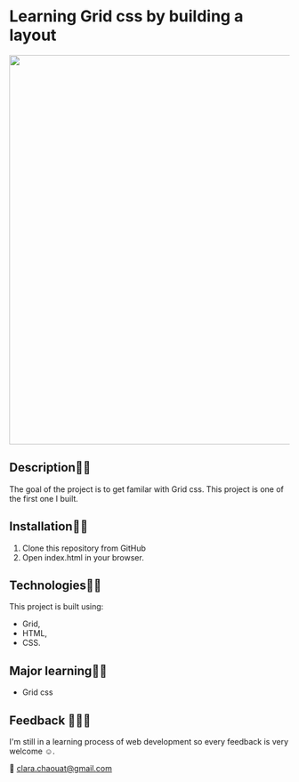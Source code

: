 # Learning Grid css by building a layout
<p align="center">
  <img width="700" src="./img/layoutgrid.gif"/>
</p>

## Description:woman_teacher:
The goal of the project is to get familar with Grid css.
This project is one of the first one I built.


## Installation:man_mechanic:
1. Clone this repository from GitHub
2. Open index.html in your browser.

## Technologies:man_technologist:
This project is built using:
- Grid,
- HTML,
- CSS.

## Major learning:woman_student:
- Grid css

## Feedback :see_no_evil::hear_no_evil::speak_no_evil: 
I'm still in a learning process of web development so every feedback is very welcome :relaxed:.

:email: clara.chaouat@gmail.com
